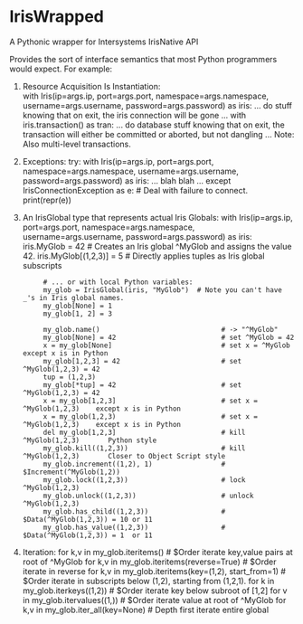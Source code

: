 # IrisWrapped
A Pythonic wrapper for Intersystems IrisNative API

Provides the sort of interface semantics that most Python programmers would expect.
For example:
1. Resource Acquisition Is Instantiation:  
    with Iris(ip=args.ip, port=args.port, namespace=args.namespace,
              username=args.username, password=args.password) as iris:
        ... do stuff knowing that on exit, the iris connection will be gone ...
    with iris.transaction() as tran:
        ... do database stuff knowing that on exit, the transaction will either
            be committed or aborted, but not dangling ...
        Note: Also multi-level transactions.

2. Exceptions:
    try:
        with Iris(ip=args.ip, port=args.port, namespace=args.namespace,
                  username=args.username, password=args.password) as iris:
            ... blah blah ...
    except IrisConnectionException as e:        # Deal with failure to connect.
        print(repr(e))

3. An IrisGlobal type that represents actual Iris Globals:
        with Iris(ip=args.ip, port=args.port, namespace=args.namespace,
                  username=args.username, password=args.password) as iris:
            iris.MyGlob = 42           # Creates an Iris global ^MyGlob and assigns the value 42.
            iris.MyGlob[(1,2,3)] = 5   # Directly applies tuples as Iris global subscripts
            
            # ... or with local Python variables:
            my_glob = IrisGlobal(iris, "MyGlob")  # Note you can't have _'s in Iris global names.
            my_glob[None] = 1
            my_glob[1, 2] = 3

            my_glob.name()                              # -> "^MyGlob"
            my_glob[None] = 42                          # set ^MyGlob = 42
            x = my_glob[None]                           # set x = ^MyGlob           except x is in Python
            my_glob[1,2,3] = 42                         # set ^MyGlob(1,2,3) = 42
            tup = (1,2,3)
            my_glob[*tup] = 42                          # set ^MyGlob(1,2,3) = 42
            x = my_glob[1,2,3]                          # set x = ^MyGlob(1,2,3)    except x is in Python
            x = my_glob(1,2,3)                          # set x = ^MyGlob(1,2,3)    except x is in Python
            del my_glob[1,2,3]                          # kill ^MyGlob(1,2,3)       Python style
            my_glob.kill((1,2,3))                       # kill ^MyGlob(1,2,3)       Closer to Object Script style
            my_glob.increment((1,2), 1)                 # $Increment(^MyGlob(1,2))
            my_glob.lock((1,2,3))                       # lock ^MyGlob(1,2,3)
            my_glob.unlock((1,2,3))                     # unlock ^MyGlob(1,2,3)
            my_glob.has_child((1,2,3))                  # $Data(^MyGlob(1,2,3)) = 10 or 11
            my_glob.has_value((1,2,3))                  # $Data(^MyGlob(1,2,3)) = 1  or 11
 
4. Iteration:
    for k,v in my_glob.iteritems()                          # $Order iterate key,value pairs at root of ^MyGlob
    for k,v in my_glob.iteritems(reverse=True)              # $Order iterate in reverse
    for k,v in my_glob.iteritems(key=(1,2), start_from=1)   # $Order iterate in subscripts below (1,2), starting from (1,2,1).
    for k   in my_glob.iterkeys((1,2))                      # $Order iterate key             below subroot of [1,2]
    for v   in my_glob.itervalues((1,))                     # $Order iterate value           at root of ^MyGlob
    for k,v in my_glob.iter_all(key=None)                   # Depth first iterate entire global
    

